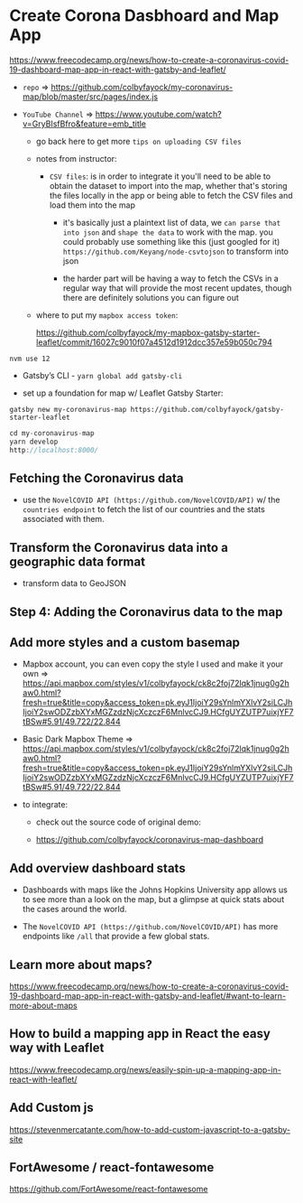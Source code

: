 # Create Corona Dasbhoard and Map App

https://www.freecodecamp.org/news/how-to-create-a-coronavirus-covid-19-dashboard-map-app-in-react-with-gatsby-and-leaflet/


- `repo` => https://github.com/colbyfayock/my-coronavirus-map/blob/master/src/pages/index.js

- `YouTube Channel` => https://www.youtube.com/watch?v=GryBIsfBfro&feature=emb_title

  - go back here to get more `tips on uploading CSV files` 
  
  - notes from instructor:

    -  `CSV files`: is in order to integrate it you'll need to be able to obtain the dataset to import into the map, whether that's storing the files locally in the app or being able to fetch the CSV files and load them into the map

        - it's basically just a plaintext list of data, we `can parse that into json` and `shape the data` to work with the map. you could probably use something like this (just googled for it) `https://github.com/Keyang/node-csvtojson` to transform into json

        - the harder part will be having a way to fetch the CSVs in a regular way that will provide the most recent updates, though there are definitely solutions you can figure out

  - where to put my `mapbox access token`:

    https://github.com/colbyfayock/my-mapbox-gatsby-starter-leaflet/commit/16027c9010f07a4512d1912dcc357e59b050c794

`nvm use 12`

- Gatsby’s CLI - `yarn global add gatsby-cli`

- set up a foundation for map w/ Leaflet Gatsby Starter:

 `gatsby new my-coronavirus-map https://github.com/colbyfayock/gatsby-starter-leaflet`

```js
cd my-coronavirus-map
yarn develop
http://localhost:8000/
```

## Fetching the Coronavirus data

- use the `NovelCOVID API (https://github.com/NovelCOVID/API)` w/ the `countries endpoint` to fetch the list of our countries and the stats associated with them.

## Transform the Coronavirus data into a geographic data format

- transform data to GeoJSON

## Step 4: Adding the Coronavirus data to the map


## Add more styles and a custom basemap

- Mapbox account, you can even copy the style I used and make it your own => https://api.mapbox.com/styles/v1/colbyfayock/ck8c2foj72lqk1jnug0g2haw0.html?fresh=true&title=copy&access_token=pk.eyJ1IjoiY29sYnlmYXlvY2siLCJhIjoiY2swODZzbXYxMGZzdzNjcXczczF6MnlvcCJ9.HCfgUYZUTP7uixjYF7tBSw#5.91/49.722/22.844

- Basic Dark Mapbox Theme => https://api.mapbox.com/styles/v1/colbyfayock/ck8c2foj72lqk1jnug0g2haw0.html?fresh=true&title=copy&access_token=pk.eyJ1IjoiY29sYnlmYXlvY2siLCJhIjoiY2swODZzbXYxMGZzdzNjcXczczF6MnlvcCJ9.HCfgUYZUTP7uixjYF7tBSw#5.91/49.722/22.844


- to integrate:

  - check out the source code of original demo:

  - https://github.com/colbyfayock/coronavirus-map-dashboard


## Add overview dashboard stats

- Dashboards with maps like the Johns Hopkins University app allows us to see more than a look on the map, but a glimpse at quick stats about the cases around the world.

- The `NovelCOVID API (https://github.com/NovelCOVID/API)` has more endpoints like `/all` that provide a few global stats.

## Learn more about maps?

https://www.freecodecamp.org/news/how-to-create-a-coronavirus-covid-19-dashboard-map-app-in-react-with-gatsby-and-leaflet/#want-to-learn-more-about-maps

## How to build a mapping app in React the easy way with Leaflet

https://www.freecodecamp.org/news/easily-spin-up-a-mapping-app-in-react-with-leaflet/


## Add Custom js

https://stevenmercatante.com/how-to-add-custom-javascript-to-a-gatsby-site

##  FortAwesome / react-fontawesome 

https://github.com/FortAwesome/react-fontawesome


